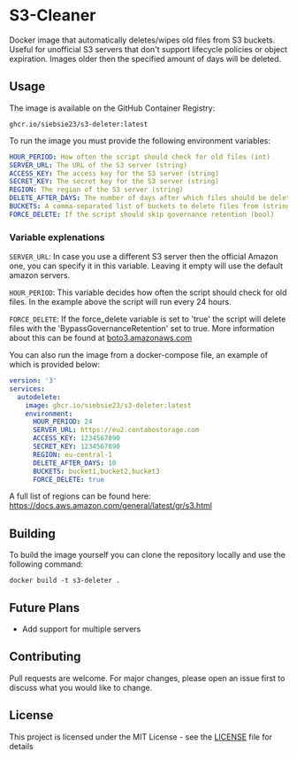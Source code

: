 # S3-Cleaner
Docker image that automatically deletes/wipes old files from S3 buckets. Useful for unofficial S3 servers that don't support lifecycle policies or object expiration.
Images older then the specified amount of days will be deleted.

## Usage
The image is available on the GitHub Container Registry:
```
ghcr.io/siebsie23/s3-deleter:latest
```

To run the image you must provide the following environment variables:
```yaml
HOUR_PERIOD: How often the script should check for old files (int)
SERVER_URL: The URL of the S3 server (string)
ACCESS_KEY: The access key for the S3 server (string)
SECRET_KEY: The secret key for the S3 server (string)
REGION: The region of the S3 server (string)
DELETE_AFTER_DAYS: The number of days after which files should be deleted (int)
BUCKETS: A comma-separated list of buckets to delete files from (string)
FORCE_DELETE: If the script should skip governance retention (bool)
```

### Variable explenations

`SERVER_URL`: In case you use a different S3 server then the official Amazon one, you can specify it in this variable. Leaving it empty will use the default amazon servers.

`HOUR_PERIOD`: This variable decides how often the script should check for old files. In the example above the script will run every 24 hours.

`FORCE_DELETE`: If the force_delete variable is set to 'true' the script will delete files with the 'BypassGovernanceRetention' set to true. More information about this can be found at [boto3.amazonaws.com](https://boto3.amazonaws.com/v1/documentation/api/latest/reference/services/s3/client/delete_object.html#:~:text=User%20Guide.-,BypassGovernanceRetention,-(boolean)%20%E2%80%93%20Indicates)

You can also run the image from a docker-compose file, an example of which is provided below:
```yaml
version: '3'
services:
  autodelete:
    image: ghcr.io/siebsie23/s3-deleter:latest
    environment:
      HOUR_PERIOD: 24
      SERVER_URL: https://eu2.contabostorage.com
      ACCESS_KEY: 1234567890
      SECRET_KEY: 1234567890
      REGION: eu-central-1
      DELETE_AFTER_DAYS: 10
      BUCKETS: bucket1,bucket2,bucket3
      FORCE_DELETE: true
```

A full list of regions can be found here:
https://docs.aws.amazon.com/general/latest/gr/s3.html

## Building
To build the image yourself you can clone the repository locally and use the following command:
```
docker build -t s3-deleter .
```

## Future Plans
- Add support for multiple servers

## Contributing
Pull requests are welcome. For major changes, please open an issue first to discuss what you would like to change.

## License
This project is licensed under the MIT License - see the [LICENSE](LICENSE) file for details
